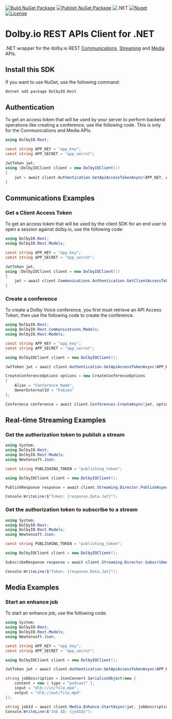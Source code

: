 [![Build NuGet Package](https://github.com/DolbyIO/dolbyio-rest-apis-client-dotnet/actions/workflows/build-package.yml/badge.svg)](https://github.com/DolbyIO/dolbyio-rest-apis-client-dotnet/actions/workflows/build-package.yml)
[![Publish NuGet Package](https://github.com/DolbyIO/dolbyio-rest-apis-client-dotnet/actions/workflows/publish-package.yml/badge.svg)](https://github.com/DolbyIO/dolbyio-rest-apis-client-dotnet/actions/workflows/publish-package.yml)
![.NET](https://img.shields.io/badge/dynamic/xml?label=.NET&query=%2F%2FTargetFramework%5B1%5D&url=https%3A%2F%2Fraw.githubusercontent.com%2FDolbyIO%2Fdolbyio-rest-apis-client-dotnet%2Fmain%2FDolbyIO.Rest%2FDolbyIO.Rest.csproj)
[![Nuget](https://img.shields.io/nuget/v/DolbyIO.Rest)](https://www.nuget.org/packages/DolbyIO.Rest)
[![License](https://img.shields.io/github/license/DolbyIO/dolbyio-rest-apis-client-dotnet)](LICENSE)

# Dolby.io REST APIs Client for .NET

.NET wrapper for the dolby.io REST [Communications](https://docs.dolby.io/communications-apis/reference/authentication-api), [Streaming](https://docs.dolby.io/streaming-apis/reference) and [Media](https://docs.dolby.io/media-processing/reference/media-enhance-overview) APIs.

## Install this SDK

If you want to use NuGet, use the following command:

```bash
dotnet add package DolbyIO.Rest
```

## Authentication

To get an access token that will be used by your server to perform backend operations like creating a conference, use the following code. This is only for the Communications and Media APIs.

```csharp
using DolbyIO.Rest;

const string APP_KEY = "app_key";
const string APP_SECRET = "app_secret";

JwtToken jwt;
using (DolbyIOClient client = new DolbyIOClient())
{
    jwt = await client.Authentication.GetApiAccessTokenAsync(APP_KEY, APP_SECRET);
}
```

## Communications Examples

### Get a Client Access Token

To get an access token that will be used by the client SDK for an end user to open a session against dolby.io, use the following code:

```csharp
using DolbyIO.Rest;
using DolbyIO.Rest.Models;

const string APP_KEY = "app_key";
const string APP_SECRET = "app_secret";

JwtToken jwt;
using (DolbyIOClient client = new DolbyIOClient())
{
    jwt = await client.Communications.Authentication.GetClientAccessTokenAsync(APP_KEY, APP_SECRET);
}
```

### Create a conference

To create a Dolby Voice conference, you first must retrieve an API Access Token, then use the following code to create the conference.

```csharp
using DolbyIO.Rest;
using DolbyIO.Rest.Communications.Models;
using DolbyIO.Rest.Models;

const string APP_KEY = "app_key";
const string APP_SECRET = "app_secret";

using DolbyIOClient client = new DolbyIOClient();

JwtToken jwt = await client.Authentication.GetApiAccessTokenAsync(APP_KEY, APP_SECRET);

CreateConferenceOptions options = new CreateConferenceOptions
{
    Alias = "Conference Name",
    OwnerExternalId = "Fabien"
};

Conference conference = await client.Conferences.CreateAsync(jwt, options);
```

## Real-time Streaming Examples

### Get the authorization token to publish a stream

```csharp
using System;
using DolbyIO.Rest;
using DolbyIO.Rest.Models;
using Newtonsoft.Json;

const string PUBLISHING_TOKEN = "publishing_token";

using DolbyIOClient client = new DolbyIOClient();

PublishResponse response = await client.Streaming.Director.PublishAsync(PUBLISHING_TOKEN, "stream_name");

Console.WriteLine($"Token: {response.Data.Jwt}");
```

### Get the authorization token to subscribe to a stream

```csharp
using System;
using DolbyIO.Rest;
using DolbyIO.Rest.Models;
using Newtonsoft.Json;

const string PUBLISHING_TOKEN = "publishing_token";

using DolbyIOClient client = new DolbyIOClient();

SubscribeResponse response = await client.Streaming.Director.SubscribeAsync(PUBLISHING_TOKEN, "stream_name", "stream_account_id");

Console.WriteLine($"Token: {response.Data.Jwt}");
```

## Media Examples

### Start an enhance job

To start an enhance job, use the following code:

```csharp
using System;
using DolbyIO.Rest;
using DolbyIO.Rest.Models;
using Newtonsoft.Json;

const string APP_KEY = "app_key";
const string APP_SECRET = "app_secret";

using DolbyIOClient client = new DolbyIOClient();

JwtToken jwt = await client.Authentication.GetApiAccessTokenAsync(APP_KEY, APP_SECRET);

string jobDescription = JsonConvert.SerializeObject(new {
    content = new { type = "podcast" },
    input = "dlb://in/file.mp4",
    output = "dlb://out/file.mp4"
});

string jobId = await client.Media.Enhance.StartAsync(jwt, jobDescription);
Console.WriteLine($"Job ID: {jobId}");
```
